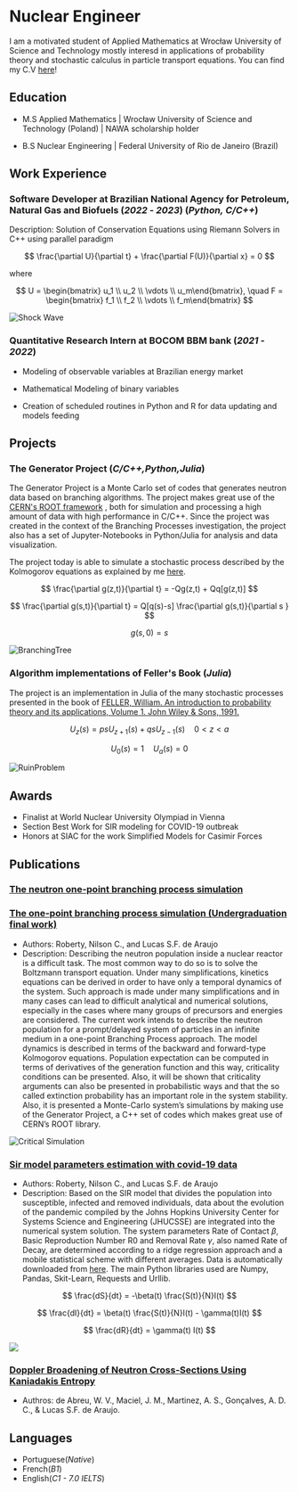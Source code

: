 <script type="text/javascript" async
    src="https://cdnjs.cloudflare.com/ajax/libs/mathjax/2.7.7/MathJax.js?config=TeX-MML-AM_CHTML">
</script>

<script type="text/javascript" async
    src="mathjax_config.js">
</script>

# Nuclear Engineer

I am a motivated student of Applied Mathematics at Wrocław University of Science and Technology mostly interesd in applications of probability theory and stochastic calculus in particle transport equations. You can find my C.V [here](English_CV.pdf)!

## Education

- M.S Applied Mathematics | Wrocław University of Science and Technology (Poland) | NAWA scholarship holder

- B.S Nuclear Engineering | Federal University of Rio de Janeiro (Brazil)

## Work Experience

### Software Developer at Brazilian National Agency for Petroleum, Natural Gas and Biofuels (_2022_ - _2023_) (_Python,_ _C/C++_)

Description: Solution of Conservation Equations using Riemann Solvers in C++ using parallel paradigm

$$ 
\frac{\partial U}{\partial t} + \frac{\partial F(U)}{\partial x} = 0 
$$

where 

$$ 
U = \begin{bmatrix} u_1 \\ u_2 \\ \vdots \\ u_m\end{bmatrix}, \quad F = \begin{bmatrix} f_1 \\ f_2 \\ \vdots \\ f_m\end{bmatrix} 
$$

![Shock Wave](/fig/shock_wave.svg)


### Quantitative Research Intern at BOCOM BBM bank (_2021_ - _2022_)

- Modeling of observable variables at Brazilian energy market

- Mathematical Modeling of binary variables

- Creation of scheduled routines in Python and R for data updating and models feeding 


## Projects

### The Generator Project (_C/C++,Python,Julia_)

The Generator Project is a Monte Carlo set of codes that generates neutron data based on branching algorithms. The project makes great use of the [CERN's ROOT framework](https://root.cern.ch/) , both for simulation and processing a high amount of data with high performance in C/C++. Since the project was created in the context of the Branching Processes investigation, the project also has a set of Jupyter-Notebooks in Python/Julia for analysis and data visualization. 

The project today is able to simulate a stochastic process described by the Kolmogorov equations as explained by me [here](https://lucasschmidt98py.github.io/SIAC_2022/Capitulo/intro.html).

$$ \frac{\partial g(z,t)}{\partial t} = -Qg(z,t) + Qq[g(z,t)] $$

$$ \frac{\partial g(s,t)}{\partial t} = Q[q(s)-s] \frac{\partial g(s,t)}{\partial s } $$

$$ g(s,0) = s $$

![BranchingTree](/fig/branching_tree.jpeg)

### Algorithm implementations of Feller's Book (*Julia*)

The project is an implementation in Julia of the many stochastic processes presented in the book of [FELLER, William. An introduction to probability theory and its applications, Volume 1. John Wiley & Sons, 1991.]()

$$U_z(s) = psU_{z+1}(s) + qsU_{z-1}(s) \quad 0 < z < a$$

$$ U_0(s) = 1 \quad U_a(s) = 0 $$

![RuinProblem](/fig/RuinProblem.png)

## Awards

 - Finalist at World Nuclear University Olympiad in Vienna
 - Section Best Work for SIR modeling for COVID-19 outbreak
 - Honors at SIAC for the work Simplified Models for Casimir Forces

## Publications

### [The neutron one-point branching process simulation](https://doi.org/10.1016/j.nucengdes.2024.1129376)

### [The one-point branching process simulation (Undergraduation final work)](http://www.repositorio.poli.ufrj.br/monografias/projpoli10042277.pdf)


- Authors: Roberty, Nilson C., and Lucas S.F. de Araujo
- Description: Describing the neutron population inside a nuclear reactor is a difficult task. The
most common way to do so is to solve the Boltzmann transport equation. Under
many simplifications, kinetics equations can be derived in order to have only a temporal dynamics of the system. Such approach is made under many simplifications
and in many cases can lead to difficult analytical and numerical solutions, especially
in the cases where many groups of precursors and energies are considered. The current work intends to describe the neutron population for a prompt/delayed system
of particles in an infinite medium in a one-point Branching Process approach. The
model dynamics is described in terms of the backward and forward-type Kolmogorov
equations. Population expectation can be computed in terms of derivatives of the
generation function and this way, criticality conditions can be presented. Also, it
will be shown that criticality arguments can also be presented in probabilistic ways
and that the so called extinction probability has an important role in the system
stability. Also, it is presented a Monte-Carlo system’s simulations by making use
of the Generator Project, a C++ set of codes which makes great use of CERN’s
ROOT library.

![Critical Simulation](/fig/critpop.png)

### [Sir model parameters estimation with covid-19 data](https://www.researchgate.net/profile/Nilson-Roberty/publication/351308624_SIR_Model_Parameters_Estimation_with_COVID-19_Data/links/6091396192851c490fb6bb5f/SIR-Model-Parameters-Estimation-with-COVID-19-Data.pdf)

- Authors: Roberty, Nilson C., and Lucas S.F. de Araujo
- Description: Based on the SIR model that divides the population into susceptible, infected and removed
individuals, data about the evolution of the pandemic compiled by the Johns Hopkins University
Center for Systems Science and Engineering (JHUCSSE) are integrated into the numerical system
solution. The system parameters Rate of Contact $\beta$, Basic Reproduction Number R0 and Removal Rate $\gamma$, also named Rate of Decay, are determined according to a ridge regression approach
and a mobile statistical scheme with different averages. Data is automatically downloaded from [here](https://raw.githubusercontent.com/CSSEGISandData/COVID-19). The main Python libraries
used are Numpy, Pandas, Skit-Learn, Requests and Urllib.

$$ \frac{dS}{dt} = -\beta(t) \frac{S(t)}{N}I(t) $$

$$ \frac{dI}{dt} = \beta(t) \frac{S(t)}{N}I(t) - \gamma(t)I(t) $$

$$ \frac{dR}{dt} = \gamma(t) I(t) $$

![](/fig/SIR.png)

### [Doppler Broadening of Neutron Cross-Sections Using Kaniadakis Entropy](https://www.mdpi.com/1099-4300/24/10/1437)

- Authros: de Abreu, W. V., Maciel, J. M., Martinez, A. S., Gonçalves, A. D. C., & Lucas S.F. de Araujo.

## Languages

 - Portuguese(_Native_)
 - French(_B1_)
 - English(_C1 - 7.0 IELTS_)
